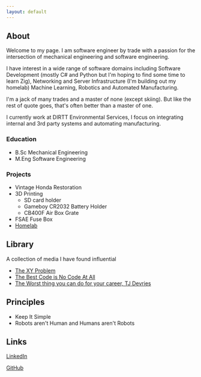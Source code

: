 ```yaml
---
layout: default
---
```


## About

Welcome to my page. I am software engineer by trade with a passion for the intersection of mechanical engineering and software engineering.

I have interest in a wide range of software domains including Software Development (mostly C# and Python but I'm hoping to find some time to learn Zig), Networking and Server Infrastructure (I'm building out my homelab) Machine Learning, Robotics and Automated Manufacturing.

I'm a jack of many trades and a master of none (except skiing). But like the rest of quote goes, that's often better than a master of one.

I currently work at DIRTT Environmental Services, I focus on integrating internal and 3rd party systems and automating manufacturing.

### Education

- B.Sc Mechanical Engineering
- M.Eng Software Engineering

### Projects

- Vintage Honda Restoration
- 3D Printing
  - SD card holder
  - Gameboy CR2032 Battery Holder
  - CB400F Air Box Grate
- FSAE Fuse Box
- [Homelab](./homelab.html)

## Library

A collection of media I have found influential

- [The XY Problem](https://xyproblem.info/)
- [The Best Code is No Code At All](https://blog.codinghorror.com/the-best-code-is-no-code-at-all/)
- [The Worst thing you can do for your career, TJ Devries](https://www.youtube.com/watch?v=CVG6f1N0VT8&t=524s)

## Principles

- Keep It Simple
- Robots aren't Human and Humans aren't Robots

## Links

[LinkedIn](linkedin.com/in/dhaehlen)

[GitHub](https://github.com/dhaehlen)
